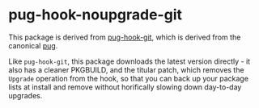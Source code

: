 # pug-hook-noupgrade-git

This package is derived from [pug-hook-git](https://aur.archlinux.org/packages/pug-hook-git), which is derived from the canonical [pug](https://aur.archlinux.org/packages/pug).

Like `pug-hook-git`, this package downloads the latest version directly - it also has a cleaner PKGBUILD, and the titular patch, which removes the `Upgrade` operation from the hook, so that you can back up your package lists at install and remove without horifically slowing down day-to-day upgrades.
